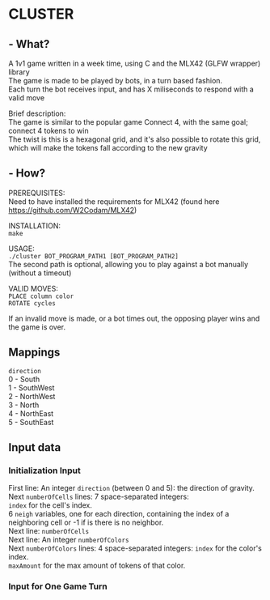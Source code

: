 # CLUSTER

## - What?
A 1v1 game written in a week time, using C and the MLX42 (GLFW wrapper) library  
The game is made to be played by bots, in a turn based fashion.  
Each turn the bot receives input, and has X miliseconds to respond with a valid move  

Brief description:  
The game is similar to the popular game Connect 4, with the same goal; connect 4 tokens to win  
The twist is this is a hexagonal grid, and it's also possible to rotate this grid, which will make the tokens fall according to the new gravity

## - How?
PREREQUISITES:  
Need to have installed the requirements for MLX42 (found here https://github.com/W2Codam/MLX42)

INSTALLATION:  
`make`

USAGE:  
`./cluster BOT_PROGRAM_PATH1 [BOT_PROGRAM_PATH2]`  
The second path is optional, allowing you to play against a bot manually (without a timeout)

VALID MOVES:  
`PLACE column color`  
`ROTATE cycles`

If an invalid move is made, or a bot times out, the opposing player wins and the game is over.

## Mappings
`direction`  
0 - South  
1 - SouthWest  
2 - NorthWest  
3 - North  
4 - NorthEast  
5 - SouthEast  
## Input data

### Initialization Input

First line: An integer `direction` (between 0 and 5): the direction of gravity.  
Next `numberOfCells` lines: 7 space-separated integers:  
`index` for the cell's index.  
6 `neigh` variables, one for each direction, containing the index of a neighboring cell or -1 if is there is no neighbor.  
Next line: `numberOfCells`  
Next line: An integer `numberOfColors`  
Next `numberOfColors` lines: 4 space-separated integers:
`index` for the color's index.  
`maxAmount` for the max amount of tokens of that color.  


### Input for One Game Turn
<!-- First line: An integer `direction`: the current direction (0-6)
Next line: An integer nutrients: the current nutrient value of the forest.  
Next line: 2 space-separated integers:  
mySun: your current sun points.  
myScore: your current score.  
Next line: 3 space-separated integers:  
oppSun: your opponent's sun points.  
oppScore: your opponent's score.  
oppIsWaiting: equals 1 if your opponent is asleep, 0 otherwise.  
Next line: An integer numberOfTrees for the current number of trees in the forest.  
Next numberOfTrees lines: 4 space-separated integers to describe each tree:  
cellIndex: the index of the cell this tree is on.  
size: the size of the tree. From 0 (seed) to 3 (large tree).  
isMine: 1 if you are the owner of this tree, 0 otherwise.  
isDormant: 1 if this tree is dormant, 0 otherwise.  
Next line: An integer numberOfPossibleActions for the number of legal moves you can make this turn.  
Next numberOfPossibleActions lines: A string possibleAction containing one of the actions you can output this turn.  
This list is provided to help you get started.   -->
